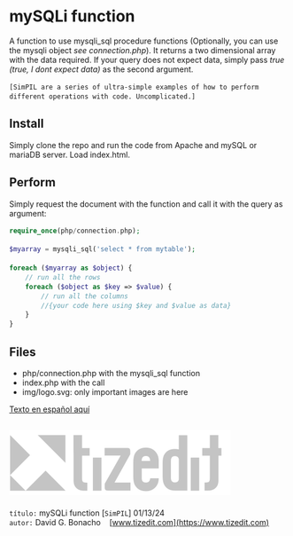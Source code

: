 
# mySQLi function
A function to use mysqli_sql procedure functions (Optionally, you can use the mysqli object *see connection.php*). It returns a two dimensional array with the data required. If your query does not expect data, simply pass *true (true, I dont expect data)* as the second argument.

`[SimPIL are a series of ultra-simple examples of how to perform different operations with code. Uncomplicated.]`

## Install
Simply clone the repo and run the code from Apache and mySQL or mariaDB server. Load index.html. 

## Perform
Simply request the document with the function and call it with the query as argument:
```php
require_once(php/connection.php);

$myarray = mysqli_sql('select * from mytable');

foreach ($myarray as $object) {
    // run all the rows
    foreach ($object as $key => $value) {
        // run all the columns
        //{your code here using $key and $value as data}
    }
}
```

## Files
- php/connection.php with the mysqli_sql function
- index.php with the call
- img/logo.svg: only important images are here 


[Texto en español aquí](README_ES.MD)

![](img/logo.svg)
---
`título:` mySQLi function [`SimPIL`] 01/13/24\
`autor:` David G. Bonacho &nbsp;&nbsp;  [www.tizedit.com](https://www.tizedit.com)

